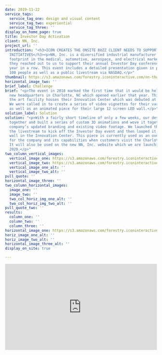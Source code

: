 ```yaml
---
date: 2019-11-22
service_tags:
  service_tag_one: design and visual content
  service_tag_two: experiential
  service_tag_three: ''
display_on_home_page: true
title: Investor Day Activation
client: NN, Inc.
project_url: ''
introduction: "<h3>ICON CREATES THE ONSITE BUZZ CLIENT NEEDS TO SUPPORT EXCITING NEW
  INITIATIVES</h3><p>NN, Inc. is a diversified industrial manufacturer with a global
  footprint in the medical, automotive, aerospace, and electrical markets. In 2018
  they reached out to us to support their annual Investor Day conference for the second
  year in a row. This event includes a detailed presentation given in person to around
  100 people as well as a public livestream via NASDAQ.</p>"
thumbnail: https://s3.amazonaws.com/forestry.iconinteractive.com/nn-thumb.jpg
horizontal_image_two: ''
brief_label: Challenge
brief: "<p>The event in 2018 marked the first time that it would be held at their
  new headquarters in Charlotte, NC which opened earlier that year. This state of
  the art facility houses their Innovation Center which was debuted at Investor Day.
  We were called in to create a series of video vignettes for their various end markets,
  as well as an animated piece for their large 12 screen LED wall.</p>"
solution_label: Solution
solution: "<p>With a fairly short timeline of only a few weeks, our design team got
  together and built a series of custom 3D animations and wove it together with the
  company’s updated branding and existing video footage. We launched this piece on
  the livestream to kick off the Investor Day event and then looped it on the LED
  wall in the Innovation Center. This piece is currently used as an overview video
  for the company and its capabilities when customers visit the Charlotte offices.
  It will also be used on the new NN, Inc. website which we are launching in early
  2020.</p>"
two_column_vertical_images:
  vertical_image_one: https://s3.amazonaws.com/forestry.iconinteractive.com/nn1.jpg
  vertical_image_two: https://s3.amazonaws.com/forestry.iconinteractive.com/NNIllustration.jpg
  vertical_image_one_alt: ''
  vertical_image_two_alt: ''
pull_quote: ''
horizontal_image_three: ''
two_column_horizontal_images:
  image_one: ''
  image_two: ''
  two_col_horiz_img_one_alt: ''
  two_col_horiz_img_two_alt: ''
pull_quote_two: ''
results:
  column_one: ''
  column_two: ''
  column_three: ''
horizontal_image_one: https://s3.amazonaws.com/forestry.iconinteractive.com/NN-banner.jpg
horiz_image_one_alt: ''
horiz_image_two_alt: ''
horizontal_image_three_alt: ''
display_on_site: true

---
```

<div style="padding:56.25% 0 0 0;position:relative;"><iframe src="https://player.vimeo.com/video/377403847?title=0&byline=0&portrait=0" style="position:absolute;top:0;left:0;width:100%;height:100%;" frameborder="0" allow="autoplay; fullscreen" allowfullscreen></iframe></div><script src="https://player.vimeo.com/api/player.js"></script>